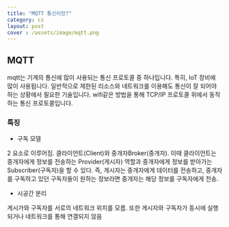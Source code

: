 ```yaml
---
title: "MQTT 통신이란?"
category: cs
layout: post
cover : /assets/image/mqtt.png
---
```


## MQTT

mqtt는 기계의 통신에 많이 사용되는 통신 프로토콜 중 하나입니다. 특히, IoT 장비에 많이 사용됩니다. 일반적으로 제한된 리소스와 네트워크를 이용해도 통신이 잘 되어야 하는 상황에서 필요한 기술입니다. wifi같은 방법을 통해 TCP/IP 프로토콜 위에서 동작하는 통신 프로토콜입니다.

### 특징

- 구독 모델

2 요소로 이루어짐. 클라이언트(Client)와 중개자Broker(중개자). 이때 클라이언트는 중개자에게 정보를 전송하는 Provider(게시자) 역할과 중개자에게 정보를 받아가는 Subscriber(구독자)을 할 수 있다. 즉, 게시자는 중개자에게 데이터를 전송하고, 중개자를 구독하고 있던 구독자들이 원하는 정보라면 중개자는 해당 정보를 구독자에게 전송.

- 시공간 분리

게시가와 구독자를 서로의 네트워크 위치를 모름. 또한 게시자와 구독자가 동시에 실행되거나 네트워크를 통해 연결되지 않음

